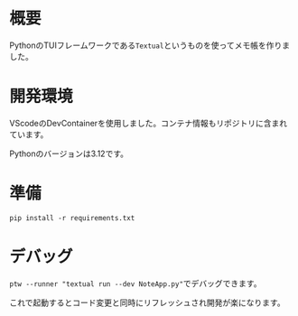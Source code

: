 # 概要
PythonのTUIフレームワークである`Textual`というものを使ってメモ帳を作りました。

# 開発環境
VScodeのDevContainerを使用しました。コンテナ情報もリポジトリに含まれています。

Pythonのバージョンは3.12です。

# 準備
`pip install -r requirements.txt`

# デバッグ
`ptw --runner "textual run --dev NoteApp.py"`でデバッグできます。  

これで起動するとコード変更と同時にリフレッシュされ開発が楽になります。